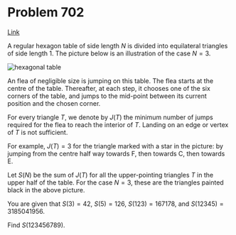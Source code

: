 # Problem 702

[Link](https://projecteuler.net/problem=702)

A regular hexagon table of side length $N$ is divided into equilateral triangles of side length $1$. The picture below is an illustration of the case $N = 3$.

![hexagonal table](resources/images/0702_jumping_flea.png?1678992054) 

An flea of negligible size is jumping on this table. The flea starts at the centre of the table. Thereafter, at each step, it chooses one of the six corners of the table, and jumps to the mid-point between its current position and the chosen corner.

For every triangle $T$, we denote by $J(T)$ the minimum number of jumps required for the flea to reach the interior of $T$. Landing on an edge or vertex of $T$ is not sufficient.

For example, $J(T) = 3$ for the triangle marked with a star in the picture: by jumping from the centre half way towards F, then towards C, then towards E.

Let $S(N)$ be the sum of $J(T)$ for all the upper-pointing triangles $T$ in the upper half of the table. For the case $N = 3$, these are the triangles painted black in the above picture.

You are given that $S(3) = 42$, $S(5) = 126$, $S(123) = 167178$, and $S(12345) = 3185041956$.

Find $S(123456789)$.
